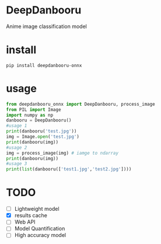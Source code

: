 # DeepDanbooru
Anime image classification model
# install
```
pip install deepdanbooru-onnx
```
# usage
```python
from deepdanbooru_onnx import DeepDanbooru, process_image
from PIL import Image
import numpy as np
danbooru = DeepDanbooru()
#usage 1
print(danbooru('test.jpg'))
img = Image.open('test.jpg')
print(danbooru(img))
#usage 2
img = process_image(img) # iamge to ndarray
print(danbooru(img))
#usage 3
print(list(danbooru(['test1.jpg','test2.jpg'])))
```

# TODO

- [ ] Lightweight model
- [x] results cache
- [ ] Web API
- [ ] Model Quantification
- [ ] High accuracy model
